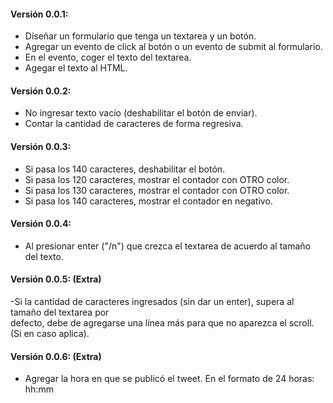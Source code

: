 #### Versión 0.0.1:

- Diseñar un formulario que tenga un textarea y un botón.
- Agregar un evento de click al botón o un evento de submit al formulario.
- En el evento, coger el texto del textarea.
- Agegar el texto al HTML.

#### Versión 0.0.2:

- No ingresar texto vacío (deshabilitar el botón de enviar).
- Contar la cantidad de caracteres de forma regresiva.

#### Versión 0.0.3:

- Si pasa los 140 caracteres, deshabilitar el botón.
- Si pasa los 120 caracteres, mostrar el contador con OTRO color.
- Si pasa los 130 caracteres, mostrar el contador con OTRO color.
- Si pasa los 140 caracteres, mostrar el contador en negativo.

#### Versión 0.0.4:

- Al presionar enter ("/n") que crezca el textarea de acuerdo al tamaño del texto.

#### Versión 0.0.5: (Extra)

-Si la cantidad de caracteres ingresados (sin dar un enter), supera al tamaño del textarea por   
defecto, debe de agregarse una línea más para que no aparezca el scroll. (Si en caso aplica).

#### Versión 0.0.6: (Extra)

- Agregar la hora en que se publicó el tweet. En el formato de 24 horas: hh:mm


